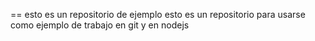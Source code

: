 == esto es un repositorio de ejemplo
esto es un repositorio para usarse como ejemplo de trabajo en git
y en nodejs
